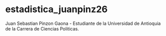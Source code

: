 # estadistica_juanpinz26
Juan Sebastian Pinzon Gaona - Estudiante de la Universidad de Antioquia de la Carrera de Ciencias Politicas.

